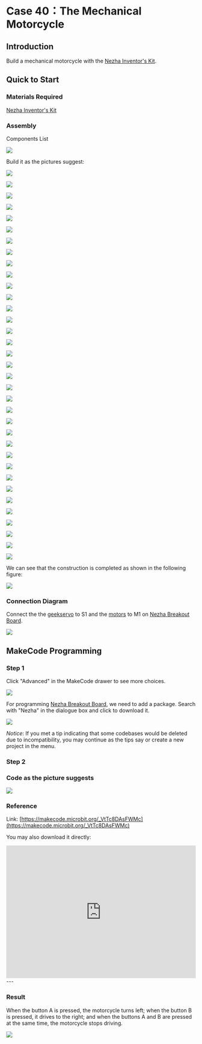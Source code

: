# Case 40：The Mechanical Motorcycle

## Introduction
Build a mechanical motorcycle with the [Nezha Inventor's Kit](https://www.elecfreaks.com/nezha-inventor-s-kit-for-micro-bit-without-micro-bit-board.html). 



## Quick to Start


### Materials Required

[Nezha Inventor's Kit](https://www.elecfreaks.com/nezha-inventor-s-kit-for-micro-bit-without-micro-bit-board.html)

### Assembly

Components List

![](./images/neza-inventor-s-kit-case-40-02.png)

Build it as the pictures suggest: 

![](./images/neza-inventor-s-kit-step-40-01.png)

![](./images/neza-inventor-s-kit-step-40-02.png)

![](./images/neza-inventor-s-kit-step-40-03.png)

![](./images/neza-inventor-s-kit-step-40-04.png)

![](./images/neza-inventor-s-kit-step-40-05.png)

![](./images/neza-inventor-s-kit-step-40-06.png)

![](./images/neza-inventor-s-kit-step-40-07.png)

![](./images/neza-inventor-s-kit-step-40-08.png)

![](./images/neza-inventor-s-kit-step-40-09.png)

![](./images/neza-inventor-s-kit-step-40-10.png)

![](./images/neza-inventor-s-kit-step-40-11.png)

![](./images/neza-inventor-s-kit-step-40-12.png)

![](./images/neza-inventor-s-kit-step-40-13.png)

![](./images/neza-inventor-s-kit-step-40-14.png)

![](./images/neza-inventor-s-kit-step-40-15.png)

![](./images/neza-inventor-s-kit-step-40-16.png)

![](./images/neza-inventor-s-kit-step-40-17.png)

![](./images/neza-inventor-s-kit-step-40-18.png)

![](./images/neza-inventor-s-kit-step-40-19.png)

![](./images/neza-inventor-s-kit-step-40-20.png)

![](./images/neza-inventor-s-kit-step-40-21.png)

![](./images/neza-inventor-s-kit-step-40-22.png)

![](./images/neza-inventor-s-kit-step-40-23.png)

![](./images/neza-inventor-s-kit-step-40-24.png)

![](./images/neza-inventor-s-kit-step-40-25.png)

![](./images/neza-inventor-s-kit-step-40-26.png)

![](./images/neza-inventor-s-kit-step-40-27.png)

![](./images/neza-inventor-s-kit-step-40-28.png)

![](./images/neza-inventor-s-kit-step-40-29.png)

![](./images/neza-inventor-s-kit-step-40-30.png)

![](./images/neza-inventor-s-kit-step-40-31.png)

![](./images/neza-inventor-s-kit-step-40-32.png)

![](./images/neza-inventor-s-kit-step-40-33.png)

![](./images/neza-inventor-s-kit-step-40-34.png)

![](./images/neza-inventor-s-kit-step-40-35.png)

We can see that the construction is completed as shown in the following figure:

![](./images/neza-inventor-s-kit-case-40-01.png)
### Connection Diagram

Connect the  the [geekservo](https://www.elecfreaks.com/geekservo-2kg-360-degrees-compatible-with-lego.html) to S1 and the [motors](https://www.elecfreaks.com/geekservo-motor-2kg-compatible-with-lego.html) to M1 on [Nezha Breakout Board](https://www.elecfreaks.com/nezha-breakout-board.html).

![](./images/neza-inventor-s-kit-case-40-03.png)


## MakeCode Programming

### Step 1
Click "Advanced" in the MakeCode drawer to see more choices.

![](./images/neza-inventor-s-kit-case-37-04.png)



For programming [Nezha Breakout Board](https://www.elecfreaks.com/nezha-breakout-board.html), we need to add a package. Search with "Nezha" in the dialogue box and click to download it. 

![](./images/neza-inventor-s-kit-case-37-06.png)

*Notice*: If you met a tip indicating that some codebases would be deleted due to incompatibility, you may continue as the tips say or create a new project in the menu. 

### Step 2

### Code as the picture suggests

![](./images/neza-inventor-s-kit-case-40-07.png)


### Reference
Link: [https://makecode.microbit.org/_VtTc8DAsFWMc](https://makecode.microbit.org/_VtTc8DAsFWMc)

You may also download it directly: 

<div style="position:relative;height:0;padding-bottom:70%;overflow:hidden;"><iframe style="position:absolute;top:0;left:0;width:100%;height:100%;" src="https://makecode.microbit.org/#pub:_VtTc8DAsFWMc" frameborder="0" sandbox="allow-popups allow-forms allow-scripts allow-same-origin"></iframe></div>  
---

### Result

When the button A is pressed, the motorcycle turns left; when the button B is pressed, it drives to the right; and when the buttons A and B are pressed at the same time, the motorcycle stops driving.

![](./images/40_40.gif)
